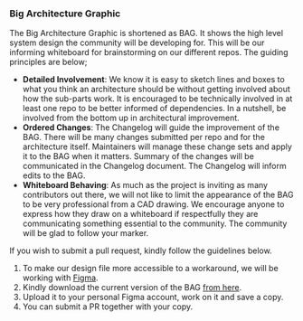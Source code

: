 ### Big Architecture Graphic

The Big Architecture Graphic is shortened as BAG. It shows the high level system design the community will be developing for. This will be our informing whiteboard for brainstorming on our different repos. The guiding principles are below; 

- **Detailed Involvement**: We know it is easy to sketch lines and boxes to what you think an architecture should be without getting involved about how the sub-parts work. It is encouraged to be technically involved in at least one repo to be better informed of dependencies. In a nutshell, be involved from the bottom up in architectural improvement.
- **Ordered Changes**: The Changelog will guide the improvement of the BAG. There will be many changes submitted per repo and for the architecture itself. Maintainers will manage these change sets and apply it to the BAG when it matters. Summary of the changes will be communicated in the Changelog document. The Changelog will inform edits to the BAG.
- **Whiteboard Behaving**: As much as the project is inviting as many contributors out there, we will not like to limit the appearance of the BAG to be very professional from a CAD drawing. We encourage anyone to express how they draw on a whiteboard if respectfully they are communicating something essential to the community. The community will be glad to follow your marker.

If you wish to submit a pull request, kindly follow the guidelines below. 

1. To make our design file more accessible to a workaround, we will be working with [Figma](https://www.figma.com/).
2. Kindly download the current version of the BAG [from here](https://drive.google.com/file/d/11--zcStvYU5xK7GK8IV-iprbCeFIwebi/view?usp=sharing).
3. Upload it to your personal Figma account, work on it and save a copy.
4. You can submit a PR together with your copy. 
